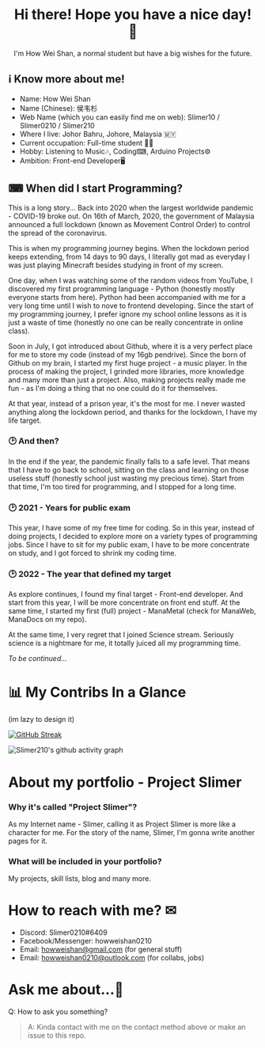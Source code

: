 <h1 align="center">Hi there! Hope you have a nice day! 👋</h1>

<p align="center">I'm How Wei Shan, a normal student but have a big wishes for the future.<p>

## ℹ Know more about me!

- Name: How Wei Shan
- Name (Chinese): 侯韦杉
- Web Name (which you can easily find me on web): Slimer10 / Slimer0210 / Slimer210
- Where I live: Johor Bahru, Johore, Malaysia 🇲🇾
- Current occupation: Full-time student 👨‍🎓
- Hobby: Listening to Music🎶, Coding⌨, Arduino Projects⚙
- Ambition: Front-end Developer🖥

## ⌨ When did I start Programming?

This is a long story... Back into 2020 when the largest worldwide pandemic - COVID-19 broke out. On 16th of March, 2020, the government of Malaysia announced a full lockdown (known as Movement Control Order) to control the spread of the coronavirus.

This is when my programming journey begins. When the lockdown period keeps extending, from 14 days to 90 days, I literally got mad as everyday I was just playing Minecraft besides studying in front of my screen.

One day, when I was watching some of the random videos from YouTube, I discovered my first programming language - Python (honestly mostly everyone starts from here). Python had been accompanied with me for a very long time until I wish to nove to frontend developing. Since the start of my programming journey, I prefer ignore my school online lessons as it is just a waste of time (honestly no one can be really concentrate in online class).

Soon in July, I got introduced about Github, where it is a very perfect place for me to store my code (instead of my 16gb pendrive). Since the born of Github on my brain, I started my first huge project - a music player. In the process of making the project, I grinded more libraries, more knowledge and many more than just a project. Also, making projects really made me fun - as I'm doing a thing that no one could do it for themselves.

At that year, instead of a prison year, it's the most for me. I never wasted anything along the lockdown period, and thanks for the lockdown, I have my life target.

### 🕑 And then?

In the end if the year, the pandemic finally falls to a safe level. That means that I have to go back to school, sitting on the class and learning on those useless stuff (honestly school just wasting my precious time). Start from that time, I'm too tired for programming, and I stopped for a long time.

### 🕑 2021 - Years for public exam

This year, I have some of my free time for coding. So in this year, instead of doing projects, I decided to explore more on a variety types of programming jobs. Since I have to sit for my public exam, I have to be more concentrate on study, and I got forced to shrink my coding time.

### 🕑 2022 - The year that defined my target

As explore continues, I found my final target - Front-end developer. And start from this year, I will be more concentrate on front end stuff. At the same time, I started my first (full) project - ManaMetal (check for ManaWeb, ManaDocs on my repo). 

At the same time, I very regret that I joined Science stream. Seriously science is a nightmare for me, it totally juiced all my programming time.

*To be continued...*

# 📊 My Contribs In a Glance

(im lazy to design it)

[![GitHub Streak](http://github-readme-streak-stats.herokuapp.com?user=Slimer210&theme=dark)](https://git.io/streak-stats)

![Slimer210's github activity graph](https://activity-graph.herokuapp.com/graph?username=Slimer210)


# About my portfolio - Project Slimer

### Why it's called "Project Slimer"?

As my Internet name - Slimer, calling it as Project Slimer is more like a character for me. For the story of the name, Slimer, I'm gonna write another pages for it.

### What will be included in your portfolio?

My projects, skill lists, blog and many more.

# How to reach with me? ✉

- Discord: Slimer0210#6409
- Facebook/Messenger: howweishan0210
- Email: howweishan@gmail.com (for general stuff)
- Email: howweishan0210@outlook.com (for collabs, jobs)

# Ask me about...💬

Q: How to ask you something?
> A: Kinda contact with me on the contact method above or make an issue to this repo.

